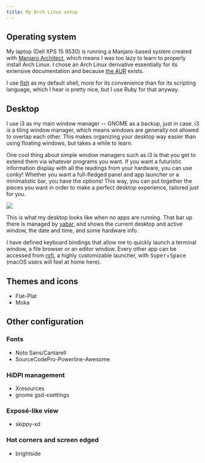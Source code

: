 ```yaml
---
title: My Arch Linux setup
---
```


## Operating system

My laptop (Dell XPS 15 9530) is running a Manjaro-based system created with [Manjaro Architect](https://manjaro.org/2017/03/27/install-manjaro-as-you-want-it-with-architect/), which means I was too lazy to learn to properly install Arch Linux. I chose an Arch Linux derivative essentially for its extensive documentation and because [the AUR](https://aur.archlinux.org/) exists.

I use [fish](https://fishshell.com/) as my default shell, more for its convenience than for its scripting language, which I hear is pretty nice, but I use Ruby for that anyway.

## Desktop

I use i3 as my main window manager -- GNOME as a backup, just in case. i3 is a tiling window manager, which means windows are generally not allowed to overlap each other. This makes organizing your desktop way easier than using floating windows, but takes a while to learn.

One cool thing about simple window managers such as i3 is that you get to extend them via whatever programs you want. If you want a futuristic information display with all the readings from your hardware, you can use conky! Whether you want a full-fledged panel and app launcher or a minimalistic bar, you have the options! This way, you can put together the pieces you want in order to make a perfect desktop experience, tailored just for you.

![](desktop_empty.png)

This is what my desktop looks like when no apps are running. That bar up there is managed by [yabar](https://github.com/geommer/yabar), and shows the current desktop and active window, the date and time, and some hardware info.

I have defined keyboard bindings that allow me to quickly launch a terminal window, a file browser or an editor window. Every other app can be accessed from [rofi](https://github.com/DaveDavenport/rofi/), a highly customizable launcher, with <kbd>Super</kbd>+<kbd>Space</kbd> (macOS users will feel at home here).

## Themes and icons

- Flat-Plat
- Moka

## Other configuration

### Fonts

- Noto Sans/Cantarell
- SourceCodePro-Powerline-Awesome

### HiDPI management

- Xresources
- gnome gsd-xsettings

### Exposé-like view

- skippy-xd

### Hot corners and screen edged

- brightside
<!--stackedit_data:
eyJoaXN0b3J5IjpbLTEyMTg3NTQ4MjldfQ==
-->